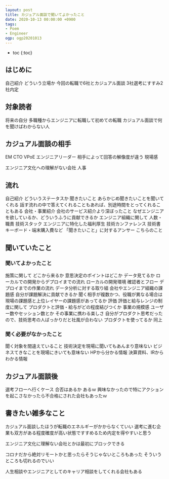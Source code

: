 ```yaml
---
layout: post
title: カジュアル面談で聞いてよかったこと
date: 2020-10-13 00:00:00 +0900
tags:
- Poem
- Engineer
ogp: ogp20201013
---
```


* toc
{:toc}

## はじめに

自己紹介
どういう立場か
今回の転職で6社とカジュアル面談
3社選考にすすみ2社内定

## 対象読者

将来の自分
多職種からエンジニアに転職して初めての転職
カジュアル面談で何を聞けばわからない人

## カジュアル面談の相手

EM
CTO
VPoE
エンジニアリーダー
相手によって回答の解像度が違う
現場感

エンジニア文化への理解がない会社
  人事

## 流れ

自己紹介
  どういうステータスか
聞きたいこと
  あらかじめ聞きたいことを聞いてくれる
  話す流れの中で答えてくれることもあれば、別途時間をとってくれることもある
会社・事業紹介
  会社のサービス紹介より深ぼったこと
  なぜエンジニアを欲しているか、どういうふうに貢献できるか
エンジニア組織に関して
  人数・職責
  技術スタック
  エンジニアに特化した福利厚生
    技術カンファレンス
    技術書
    キーボード・端末購入費など
「聞きたいこと」に対するアンサー
こちらのこと

## 聞いていたこと

### 聞いてよかったこと

施策に関して
  どこから来るか
  意思決定のポイントはどこか
    データ見てるか
ローカルでの開発からデプロイまでの流れ
  ローカルの開発環境
  確認者とフロー
  デプロイまでの作業の流れ
データ分析に対する取り組
会社やエンジニア組織の課題感
  自分が課題解決に貢献できるか
  聞く相手が複数かつ、役職が異なる場合は現場の課題感と上位レイヤーの課題感があってるか
評価
  評価と給与レンジの制度に関して
  プロダクトと評価・給与がどの程度結びつくか
事業の規模感
  ユーザー数やセッション数とか
その事業に携わる楽しさ
  自分がプロダクト思考だったので、技術思考の人ばっかりだと社風が合わない
プロダクトを使ってるか
  同上

### 聞く必要がなかったこと

  聞く対象を間違えていること
    技術決定を現場に聞いてもあんまり意味ない
    ビジネスてきなことを現場にきいても意味ない
  HPから分かる情報
  決算資料、IRからわかる情報

## カジュアル面談後

選考フローへ行くケース
合否はあるか
  あるｗ
  興味なかったので特にアクションを起こさなかったら不合格にされた会社もあったｗ

## 書きたい雑多なこと

カジュアル面談したほうが転職のエネルギーがかからなくていい
選考に進む企業も双方がある程度確度が高い状態ですすめるため内定を得やすいと思う

エンジニア文化に理解ない会社とかは最初にブロックできる

コロナだから絶対リモートかと思ったらそうじゃないところもあった
そういうところも切れるのでいい

人生相談やエンジニアとしてのキャリア相談をしてくれる会社もある
